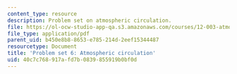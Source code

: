 ```yaml
---
content_type: resource
description: Problem set on atmospheric circulation.
file: https://ol-ocw-studio-app-qa.s3.amazonaws.com/courses/12-003-atmosphere-ocean-and-climate-dynamics-fall-2008/40c7c768917afd7b0839855919b0bf0d_homework7.pdf
file_type: application/pdf
parent_uid: b450e8b8-8653-e785-214d-2eef15344487
resourcetype: Document
title: 'Problem set 6: Atmospheric circulation'
uid: 40c7c768-917a-fd7b-0839-855919b0bf0d
---
```

